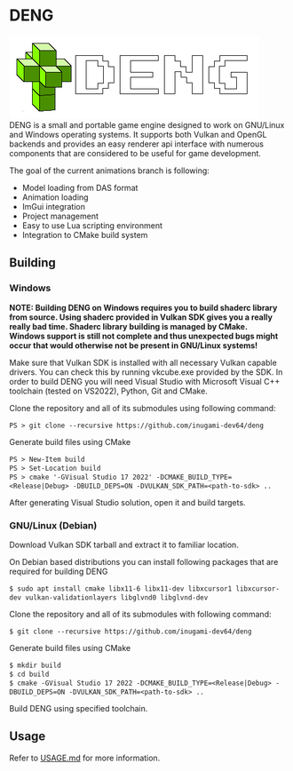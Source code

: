 # DENG

![logo](logo/logo_full.png)  
DENG is a small and portable game engine designed to work on GNU/Linux and Windows operating systems.
It supports both Vulkan and OpenGL backends and provides an easy renderer api interface with numerous 
components that are considered to be useful for game development.  

The goal of the current animations branch is following:  
* Model loading from DAS format  
* Animation loading  
* ImGui integration  
* Project management  
* Easy to use Lua scripting environment  
* Integration to CMake build system  

## Building

### Windows

**NOTE: Building DENG on Windows requires you to build shaderc library from source. Using shaderc provided in Vulkan SDK gives you a really really bad time. Shaderc library building is managed by CMake.**  
**Windows support is still not complete and thus unexpected bugs might occur that would otherwise not be present in GNU/Linux systems!**  

Make sure that Vulkan SDK is installed with all necessary Vulkan capable drivers. You can check this by running vkcube.exe provided by the SDK.
In order to build DENG you will need Visual Studio with Microsoft Visual C++ toolchain (tested on VS2022), Python, Git and CMake.  

Clone the repository and all of its submodules using following command:
```
PS > git clone --recursive https://github.com/inugami-dev64/deng
```

Generate build files using CMake
```
PS > New-Item build
PS > Set-Location build
PS > cmake '-GVisual Studio 17 2022' -DCMAKE_BUILD_TYPE=<Release|Debug> -DBUILD_DEPS=ON -DVULKAN_SDK_PATH=<path-to-sdk> ..
```

After generating Visual Studio solution, open it and build targets.

### GNU/Linux (Debian)

Download Vulkan SDK tarball and extract it to familiar location.

On Debian based distributions you can install following packages that are required for building DENG  
```
$ sudo apt install cmake libx11-6 libx11-dev libxcursor1 libxcursor-dev vulkan-validationlayers libglvnd0 libglvnd-dev
```

Clone the repository and all of its submodules with following command:  
```
$ git clone --recursive https://github.com/inugami-dev64/deng
```

Generate build files using CMake
```
$ mkdir build
$ cd build
$ cmake -GVisual Studio 17 2022 -DCMAKE_BUILD_TYPE=<Release|Debug> -DBUILD_DEPS=ON -DVULKAN_SDK_PATH=<path-to-sdk> ..
```

Build DENG using specified toolchain.

## Usage
Refer to [USAGE.md](USAGE.md) for more information.
